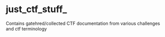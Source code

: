# just_ctf_stuff_
Contains gatehred/collected CTF documentation from various challenges and ctf terminology
